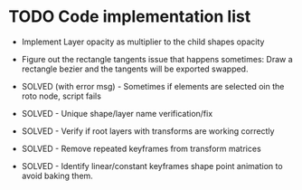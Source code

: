 TODO Code implementation list
===============
* Implement Layer opacity as multiplier to the child shapes opacity
* Figure out the rectangle tangents issue that happens sometimes: Draw a rectangle bezier and the tangents will be exported swapped.

* SOLVED (with error msg) - Sometimes if elements are selected oin the roto node, script fails
* SOLVED - Unique shape/layer name verification/fix
* SOLVED - Verify if root layers with transforms are working correctly
* SOLVED - Remove repeated keyframes from transform matrices
* SOLVED - Identify linear/constant keyframes shape point animation to avoid baking them.

